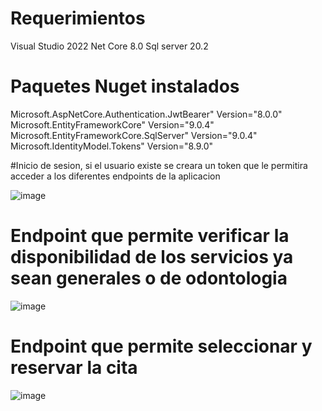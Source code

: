 
# Requerimientos
Visual Studio 2022 Net Core 8.0
Sql server 20.2

# Paquetes Nuget instalados
Microsoft.AspNetCore.Authentication.JwtBearer" Version="8.0.0"
Microsoft.EntityFrameworkCore" Version="9.0.4" 
Microsoft.EntityFrameworkCore.SqlServer" Version="9.0.4"
Microsoft.IdentityModel.Tokens" Version="8.9.0" 



#Inicio de sesion, si el usuario existe se creara un token que le permitira acceder a los diferentes endpoints de la aplicacion

![image](https://github.com/user-attachments/assets/6d8885ec-db1d-4804-b34d-92192c4de4f7)

# Endpoint que permite verificar la disponibilidad de los servicios ya sean generales o de odontologia
![image](https://github.com/user-attachments/assets/d6365387-7237-4bc9-a638-638f423e3b79)

# Endpoint que permite seleccionar y reservar la cita
![image](https://github.com/user-attachments/assets/901d8beb-df19-4e7b-86fe-be09e6b55120)



